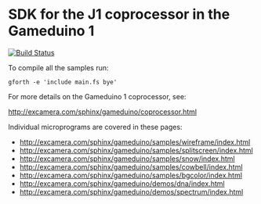 # SDK for the J1 coprocessor in the Gameduino 1

[![Build Status](https://travis-ci.org/jamesbowman/gd1-sdk.svg?branch=master)](https://travis-ci.org/jamesbowman/gd1-sdk)

To compile all the samples run:

    gforth -e 'include main.fs bye'

For more details on the Gameduino 1 coprocessor, see:

http://excamera.com/sphinx/gameduino/coprocessor.html

Individual microprograms are covered in these pages:

 * http://excamera.com/sphinx/gameduino/samples/wireframe/index.html
 * http://excamera.com/sphinx/gameduino/samples/splitscreen/index.html
 * http://excamera.com/sphinx/gameduino/samples/snow/index.html
 * http://excamera.com/sphinx/gameduino/samples/cowbell/index.html
 * http://excamera.com/sphinx/gameduino/samples/bgcolor/index.html
 * http://excamera.com/sphinx/gameduino/demos/dna/index.html
 * http://excamera.com/sphinx/gameduino/demos/spectrum/index.html
